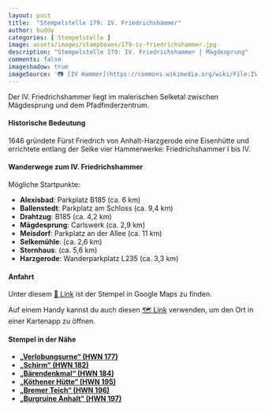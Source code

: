 ```yaml
---
layout: post
title:  "Stempelstelle 179: IV. Friedrichshammer"
author: buddy
categories: [ Stempelstelle ]
image: assets/images/stampboxes/179-iv-friedrichshammer.jpg
description: "Stempelstelle 179: IV. Friedrichshammer | Mägdesprung"
comments: false
imageshadow: true
imageSource: '📷 [IV Hammer](https://commons.wikimedia.org/wiki/File:IV_Hammer.jpg) von <a href="//commons.wikimedia.org/wiki/User:Olaf2" title="User:Olaf2">Olaf Meister</a> unter Lizenz [CC BY-SA 4.0](https://creativecommons.org/licenses/by-sa/4.0)'
---
```


Der IV. Friedrichshammer liegt im malerischen Selketal zwischen Mägdesprung und dem Pfadfinderzentrum. 

#### Historische Bedeutung

1646 gründete Fürst Friedrich von Anhalt-Harzgerode eine Eisenhütte und errichtete entlang der Selke vier Hammerwerke: Friedrichshammer I bis IV. 

#### Wanderwege zum IV. Friedrichshammer

Mögliche Startpunkte:

- **Alexisbad**: Parkplatz B185 (ca. 6 km)
- **Ballenstedt**: Parkplatz am Schloss (ca. 9,4 km)
- **Drahtzug**: B185 (ca. 4,2 km)
- **Mägdesprung**: Carlswerk (ca. 2,9 km)
- **Meisdorf**: Parkplatz an der Allee (ca. 11 km)
- **Selkemühle**: (ca. 2,6 km)
- **Sternhaus**: (ca. 5,6 km)
- **Harzgerode**: Wanderparkplatz L235 (ca. 3,3 km)



#### Anfahrt

Unter diesem [📍 Link](https://www.google.com/maps/dir/?api=1&origin=&destination=51.66857%2C%2011.16581) ist der Stempel in Google Maps zu finden.

<div class="android-only">
  Auf einem Handy kannst du auch diesen 
  <a href="geo:51.66857,11.16581">🗺️ Link</a> 
  verwenden, um den Ort in einer Kartenapp zu öffnen.
  <p></p>
</div>

#### Stempel in der Nähe

- [**„Verlobungsurne“ (HWN 177)**](https://www.harzer-wandernadel.de/stempelstellen/uebersichtskarte/stempelstelle-177-verlobungsurne-alexisbad/)
- [**„Schirm“ (HWN 182)**](https://www.harzer-wandernadel.de/stempelstellen/uebersichtskarte/stempelstelle-182-schirm/)
- [**„Bärendenkmal“ (HWN 184)**](https://www.harzer-wandernadel.de/stempelstellen/uebersichtskarte/stempelstelle-184-baerendenkmal/)
- [**„Köthener Hütte“ (HWN 195)**](https://www.harzer-wandernadel.de/stempelstellen/uebersichtskarte/stempelstelle-195-koethener-huette/)
- [**„Bremer Teich“ (HWN 196)**](https://www.harzer-wandernadel.de/stempelstellen/uebersichtskarte/stempelstelle-196-bremer-teich/)
- [**„Burgruine Anhalt“ (HWN 197)**](https://www.harzer-wandernadel.de/stempelstellen/uebersichtskarte/stempelstelle-197-burgruine-anhalt/)


